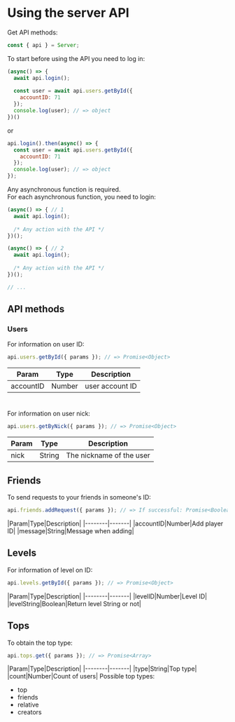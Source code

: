 # Using the server API
Get API methods:
```js
const { api } = Server;
```
To start before using the API you need to log in:
```js
(async() => {
  await api.login();
  
  const user = await api.users.getById({
    accountID: 71
  });
  console.log(user); // => object
})()
```
or
```js
api.login().then(async() => {
  const user = await api.users.getById({
    accountID: 71
  });
  console.log(user); // => object
});
```
Any asynchronous function is required.</br>
For each asynchronous function, you need to login:
```js
(async() => { // 1
  await api.login();
  
  /* Any action with the API */
})();

(async() => { // 2
  await api.login();
  
  /* Any action with the API */
})();

// ...
```
## API methods
### Users
For information on user ID:
```js
api.users.getById({ params }); // => Promise<Object>
```
|Param    |Type  |Description    |
|---------|------|---------------|
|accountID|Number|user account ID|
# 
For information on user nick:
```js
api.users.getByNick({ params }); // => Promise<Object>
```
|Param|Type|Description|
|-|-|-|
|nick|String|The nickname of the user|
## Friends
To send requests to your friends in someone's ID:
```js
api.friends.addRequest({ params }); // => If successful: Promise<Boolean>
```
|Param|Type|Description|
|--------|-------|
|accountID|Number|Add player ID|
|message|String|Message when adding|
## Levels
For information of level on ID:
```js
api.levels.getById({ params }); // => Promise<Object>
```
|Param|Type|Description|
|--------|-------|
|levelID|Number|Level ID|
|levelString|Boolean|Return level String or not|
## Tops
To obtain the top type:
```js
api.tops.get({ params }); // => Promise<Array>
```
|Param|Type|Description|
|--------|-------|
|type|String|Top type|
|count|Number|Count of users|
Possible top types:
* top
* friends
* relative
* creators
